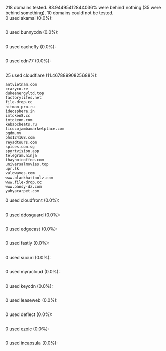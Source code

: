 218 domains tested. 83.94495412844036% were behind nothing (35 were behind something). 10 domains could not be tested.<br>
0 used akamai (0.0%):
```

```

0 used bunnycdn (0.0%):
```

```

0 used cachefly (0.0%):
```

```

0 used cdn77 (0.0%):
```

```

25 used cloudflare (11.46788990825688%):
```
antvietnam.com
crazyco.re
dukeenergyltd.top
factorylifes.net
file-drop.cc
hitman-pro.ru
ideosphere.in
imtoken8.cc
imtokeon.com
kebabcheats.ru
licocojambamarketplace.com
pgdm.my
phs124168.com
reyadtours.com
spices.com.sg
sportvision.app
telegram.ninja
thayhoicoffee.com
universalmovies.top
upr.lk
valowaves.com
www.blackhattoolz.com
www.file-drop.cc
www.pansy-dz.com
yahyacarpet.com
```

0 used cloudfront (0.0%):
```

```

0 used ddosguard (0.0%):
```

```

0 used edgecast (0.0%):
```

```

0 used fastly (0.0%):
```

```

0 used sucuri (0.0%):
```

```

0 used myracloud (0.0%):
```

```

0 used keycdn (0.0%):
```

```

0 used leaseweb (0.0%):
```

```

0 used deflect (0.0%):
```

```

0 used ezoic (0.0%):
```

```

0 used incapsula (0.0%):
```

```
